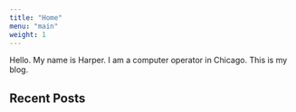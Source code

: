 ```yaml
---
title: "Home"
menu: "main"
weight: 1
---
```


Hello. My name is Harper. I am a computer operator in Chicago. This is my blog.

## Recent Posts
